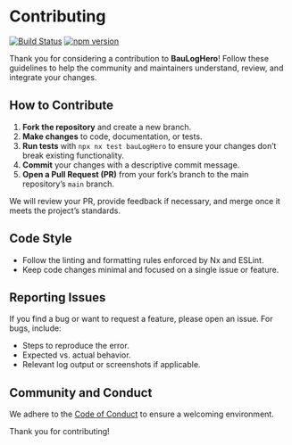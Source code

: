 # Contributing

[![Build Status](https://img.shields.io/github/actions/workflow/status/YOUR_GITHUB_USERNAME/baudevs-monorepo/ci.yml?branch=main&style=flat-square)](https://github.com/YOUR_GITHUB_USERNAME/baudevs-monorepo/actions)
[![npm version](https://img.shields.io/npm/v/@baudevs-monorepo/bauLogHero.svg?style=flat-square)](https://www.npmjs.com/package/@baudevs-monorepo/bauLogHero)

Thank you for considering a contribution to **BauLogHero**! Follow these guidelines to help the community and maintainers understand, review, and integrate your changes.

## How to Contribute

1. **Fork the repository** and create a new branch.
2. **Make changes** to code, documentation, or tests.
3. **Run tests** with `npx nx test bauLogHero` to ensure your changes don’t break existing functionality.
4. **Commit** your changes with a descriptive commit message.
5. **Open a Pull Request (PR)** from your fork’s branch to the main repository’s `main` branch.

We will review your PR, provide feedback if necessary, and merge once it meets the project’s standards.

## Code Style

- Follow the linting and formatting rules enforced by Nx and ESLint.
- Keep code changes minimal and focused on a single issue or feature.

## Reporting Issues

If you find a bug or want to request a feature, please open an issue. For bugs, include:

- Steps to reproduce the error.
- Expected vs. actual behavior.
- Relevant log output or screenshots if applicable.

## Community and Conduct

We adhere to the [Code of Conduct](./CODE_OF_CONDUCT.md) to ensure a welcoming environment.

Thank you for contributing!
